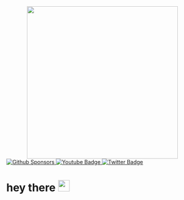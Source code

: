 <div id="header" align="center">
  <img src="http://www.cutecatgifs.com/wp-content/uploads/2013/12/Kitten-climbs-bunk-bed-ladder.gif" width="396" height="400">
</div>

<div id="badges">
  <a href="your-linkedin-URL">
    <img src="https://img.shields.io/github/sponsors/Feesh09?color=black&label=github&logo=white" alt="Github Sponsors"/>
  </a>
  <a href="your-youtube-URL">
    <img src="https://img.shields.io/badge/YouTube-red?style=for-the-badge&logo=youtube&logoColor=white" alt="Youtube Badge"/>
  </a>
  <a href="your-twitter-URL">
    <img src="https://img.shields.io/badge/Twitter-blue?style=for-the-badge&logo=twitter&logoColor=white" alt="Twitter Badge"/>
  </a>
</div>

<img src="https://komarev.com/ghpvc/?username=Feesh09&style=flat-square&color=blue" alt=""/>

<h1>
  hey there
  <img src="https://media.giphy.com/media/hvRJCLFzcasrR4ia7z/giphy.gif" width="30px"/>
</h1>



